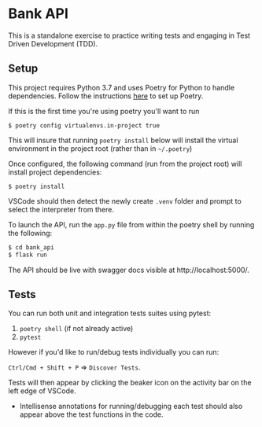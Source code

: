 # Bank API

This is a standalone exercise to practice writing tests and engaging in Test Driven Development (TDD).

## Setup

This project requires Python 3.7 and uses Poetry for Python to handle dependencies. Follow the instructions 
[here](https://python-poetry.org/docs/#installation) to set up Poetry.

If this is the first time you're using poetry you'll want to run 

`$ poetry config virtualenvs.in-project true`

This will insure that running `poetry install` below will install the virtual environment in the project root (rather than in `~/.poetry`)

Once configured, the following command (run from the project root) will install project dependencies:

`$ poetry install`

VSCode should then detect the newly create `.venv` folder and prompt to select the interpreter from there.

To launch the API, run the `app.py` file from within the poetry shell by running the following:

```bash
$ cd bank_api
$ flask run
```

The API should be live with swagger docs visible at http://localhost:5000/.

## Tests

You can run both unit and integration tests suites using pytest:
1. `poetry shell` (if not already active)
2. `pytest`

However if you'd like to run/debug tests individually you can run:

`Ctrl/Cmd + Shift + P` => `Discover Tests`.

Tests will then appear by clicking the beaker icon on the activity bar on the left edge of VSCode.
* Intellisense annotations for running/debugging each test should also appear above the test functions in the code.